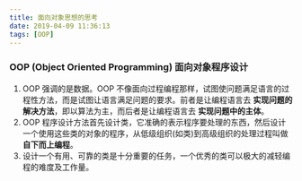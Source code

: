 ```yaml
---
title: 面向对象思想的思考
date: 2019-04-09 11:36:13
tags: [OOP]
---
```



### OOP (Object Oriented Programming) 面向对象程序设计

1. OOP 强调的是数据。OOP 不像面向过程编程那样，试图使问题满足语言的过程性方法，而是试图让语言满足问题的要求。前者是让编程语言去 **实现问题的解决方法**，即以算法为主，而后者是让编程语言去 **实现问题中的主体**。
2. OOP 程序设计方法首先设计类，它准确的表示程序要处理的东西，然后设计一个使用这些类的对象的程序，从低级组织(如类)到高级组织的处理过程叫做 **自下而上编程**。
3. 设计一个有用、可靠的类是十分重要的任务，一个优秀的类可以极大的减轻编程的难度及工作量。
